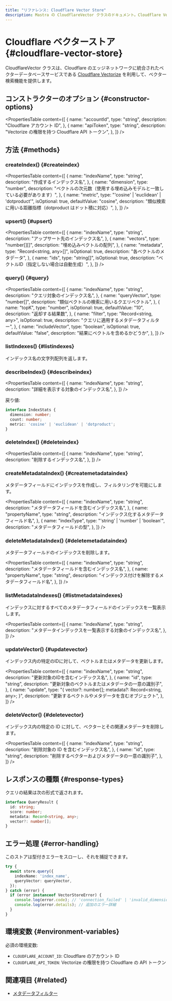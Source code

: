 ```yaml
---
title: "リファレンス: Cloudflare Vector Store"
description: Mastra の CloudflareVector クラスのドキュメント。Cloudflare Vectorize を用いたベクター検索を提供します。
---
```


# Cloudflare ベクターストア \{#cloudflare-vector-store\}

CloudflareVector クラスは、Cloudflare のエッジネットワークに統合されたベクターデータベースサービスである [Cloudflare Vectorize](https://developers.cloudflare.com/vectorize/) を利用して、ベクター検索機能を提供します。

## コンストラクターのオプション \{#constructor-options\}

<PropertiesTable
  content={[
{
name: "accountId",
type: "string",
description: "Cloudflare アカウント ID",
},
{
name: "apiToken",
type: "string",
description: "Vectorize の権限を持つ Cloudflare API トークン",
},
]}
/>

## 方法 \{#methods\}

### createIndex() \{#createindex\}

<PropertiesTable
  content={[
{
name: "indexName",
type: "string",
description: "作成するインデックス名",
},
{
name: "dimension",
type: "number",
description: "ベクトルの次元数（使用する埋め込みモデルと一致している必要があります）",
},
{
name: "metric",
type: "'cosine' | 'euclidean' | 'dotproduct'",
isOptional: true,
defaultValue: "cosine",
description:
"類似検索に用いる距離指標（dotproduct はドット積に対応）",
},
]}
/>

### upsert() \{#upsert\}

<PropertiesTable
  content={[
{
name: "indexName",
type: "string",
description: "アップサート先のインデックス名",
},
{
name: "vectors",
type: "number[][]",
description: "埋め込みベクトルの配列",
},
{
name: "metadata",
type: "Record<string, any>[]",
isOptional: true,
description: "各ベクトルのメタデータ",
},
{
name: "ids",
type: "string[]",
isOptional: true,
description: "ベクトルID（指定しない場合は自動生成）",
},
]}
/>

### query() \{#query\}

<PropertiesTable
  content={[
{
name: "indexName",
type: "string",
description: "クエリ対象のインデックス名",
},
{
name: "queryVector",
type: "number[]",
description: "類似ベクトルの検索に用いるクエリベクトル",
},
{
name: "topK",
type: "number",
isOptional: true,
defaultValue: "10",
description: "返却する結果数",
},
{
name: "filter",
type: "Record<string, any>",
isOptional: true,
description: "クエリに適用するメタデータフィルター",
},
{
name: "includeVector",
type: "boolean",
isOptional: true,
defaultValue: "false",
description: "結果にベクトルを含めるかどうか",
},
]}
/>

### listIndexes() \{#listindexes\}

インデックス名の文字列配列を返します。

### describeIndex() \{#describeindex\}

<PropertiesTable
  content={[
{
name: "indexName",
type: "string",
description: "詳細を表示する対象のインデックス名",
},
]}
/>

戻り値:

```typescript copy
interface IndexStats {
  dimension: number;
  count: number;
  metric: 'cosine' | 'euclidean' | 'dotproduct';
}
```

### deleteIndex() \{#deleteindex\}

<PropertiesTable
  content={[
{
name: "indexName",
type: "string",
description: "削除するインデックス名",
},
]}
/>

### createMetadataIndex() \{#createmetadataindex\}

メタデータフィールドにインデックスを作成し、フィルタリングを可能にします。

<PropertiesTable
  content={[
{
name: "indexName",
type: "string",
description: "メタデータフィールドを含むインデックス名",
},
{
name: "propertyName",
type: "string",
description: "インデックス化するメタデータフィールド名",
},
{
name: "indexType",
type: "'string' | 'number' | 'boolean'",
description: "メタデータフィールドの型",
},
]}
/>

### deleteMetadataIndex() \{#deletemetadataindex\}

メタデータフィールドのインデックスを削除します。

<PropertiesTable
  content={[
{
name: "indexName",
type: "string",
description: "メタデータフィールドを含むインデックス名",
},
{
name: "propertyName",
type: "string",
description: "インデックス付けを解除するメタデータフィールド名",
},
]}
/>

### listMetadataIndexes() \{#listmetadataindexes\}

インデックスに対するすべてのメタデータフィールドのインデックスを一覧表示します。

<PropertiesTable
  content={[
{
name: "indexName",
type: "string",
description: "メタデータインデックスを一覧表示する対象のインデックス名",
},
]}
/>

### updateVector() \{#updatevector\}

インデックス内の特定のIDに対して、ベクトルまたはメタデータを更新します。

<PropertiesTable
  content={[
{
name: "indexName",
type: "string",
description: "更新対象のIDを含むインデックス名",
},
{
name: "id",
type: "string",
description: "更新対象のベクトルまたはメタデータの一意の識別子",
},
{
name: "update",
type: "{ vector?: number[]; metadata?: Record<string, any>; }",
description: "更新するベクトルやメタデータを含むオブジェクト",
},
]}
/>

### deleteVector() \{#deletevector\}

インデックス内の特定の ID に対して、ベクターとその関連メタデータを削除します。

<PropertiesTable
  content={[
{
name: "indexName",
type: "string",
description: "削除対象の ID を含むインデックス名",
},
{
name: "id",
type: "string",
description: "削除するベクターおよびメタデータの一意の識別子",
},
]}
/>

## レスポンスの種類 \{#response-types\}

クエリの結果は次の形式で返されます。

```typescript copy
interface QueryResult {
  id: string;
  score: number;
  metadata: Record<string, any>;
  vector?: number[];
}
```

## エラー処理 \{#error-handling\}

このストアは型付きエラーをスローし、それを捕捉できます。

```typescript copy
try {
  await store.query({
    indexName: 'index_name',
    queryVector: queryVector,
  });
} catch (error) {
  if (error instanceof VectorStoreError) {
    console.log(error.code); // 'connection_failed' | 'invalid_dimension' | など
    console.log(error.details); // 追加のエラー詳細
  }
}
```

## 環境変数 \{#environment-variables\}

必須の環境変数:

* `CLOUDFLARE_ACCOUNT_ID`: Cloudflare のアカウント ID
* `CLOUDFLARE_API_TOKEN`: Vectorize の権限を持つ Cloudflare の API トークン

## 関連項目 \{#related\}

* [メタデータフィルター](../rag/metadata-filters)